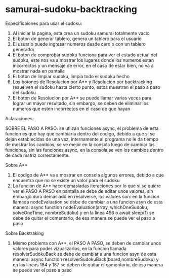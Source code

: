 # samurai-sudoku-backtracking

Especificaiones para usar el sudoku:

1. Al iniciar la pagina, esta crea un sudoku samurai totalmente vacio
2. El boton de generar tablero, genera un tablero para el usuario
3. El usuario puede ingresar numeros desde cero o con un tablero generado\
4. El boton de comprobar sudoku funciona para ver el estado actual del sudoku, este nos va a mostrar los lugares donde los numeros estan incorrectos y un mensaje de error, 
en el caso de estar bien, no va a mostrar nada en pantalla
5. El boton de limpiar sudoku, limpia todo el sudoku hecho
6. Los botones de Resolucion por A** y Resolucion por backtracking resuelven el sudoku hasta cierto punto, estos muestran el paso a paso del sudoku
7. El boton de Resolucion por A** se puede llamar varias veces para lograr un mayor resultado, sin embargo, se deben de eliminar los numeros que esten incorrectos en el caso de que
hayan

Aclaraciones: 

SOBRE EL PASO A PASO: se utlizan funciones async, el problema de esta funcion es que hay que cambiarla dentro del codigo, debido a que si se dejan establecidas de una vez, internamente al programa no le da tiempo de mostrar los cambios, se ve mejor en la consola luego de cambiar las funciones, sin las funciones async, en la consola se ven los cambios dentro de cada matriz correctamente.

Sobre A**
1. El codigo de A** va a mostrar en consola algunos errores, debido a que encuentra que no se existe un valor para el sudoku
2. La funcion de A** hace demasiadas iteraciones por lo que si se quiere ver el PASO A PASO en pantalla se debe de editar unos valores, sin embargo dura demasiado en resolverse, los valores son: en la funcion llamada nodeEvaluation se debe de cambiar a una funcion asyn de esta manera: async function nodeEvaluation(array, whichOneSudoku, solveOneTime, nombreSudoku)
y en la linea 456 o await sleep(1) se debe de quitar el comentario, de esa manera se puede ver el paso a paso

Sobre Backtraking
1. Mismo problema con A**, el PASO A PASO, se deben de cambiar unos valores para poder vizualizarlos, en la funcion llamada resolverSudokuBack  se debe de cambiar a una funcion asyn de esta manera: async function resolverSudokuBack(board,nombreSudoku) y en las lineas 184 y 187 se deben de quitar el comentario, de esa manera se puede ver el paso a paso
